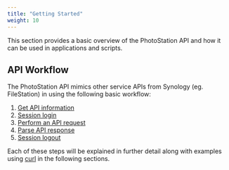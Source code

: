 ```yaml
---
title: "Getting Started"
weight: 10
---
```


This section provides a basic overview of the PhotoStation API and how it can be
used in applications and scripts.

## API Workflow ##

The PhotoStation API mimics other service APIs from Synology (eg. FileStation) in
using the following basic workflow:

1. [Get API information](./get-api-info)
2. [Session login](./session-login)
3. [Perform an API request](./perform-request)
4. [Parse API response](./parse-request)
5. [Session logout](./session-logout)

Each of these steps will be explained in further detail along with examples using
[curl](https://curl.haxx.se/) in the following sections.
